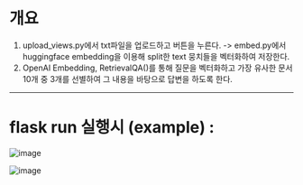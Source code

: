 
# 개요
1. upload_views.py에서 txt파일을 업로드하고 버튼을 누른다. -> embed.py에서 huggingface embedding을 이용해 split한 text 뭉치들을 벡터화하여 저장한다.
2. OpenAI Embedding, RetrievalQA()를 통해 질문을 벡터화하고 가장 유사한 문서 10개 중 3개를 선별하여 그 내용을 바탕으로 답변을 하도록 한다.

---

# flask run 실행시 (example) :

![image](https://github.com/jpotw/insight_tracker/assets/105954991/8ea3eb5f-3928-488f-aab0-762fa7577696)


![image](https://github.com/jpotw/insight_tracker/assets/105954991/cb27ea84-cdeb-49bb-b627-756901e0efc7)
